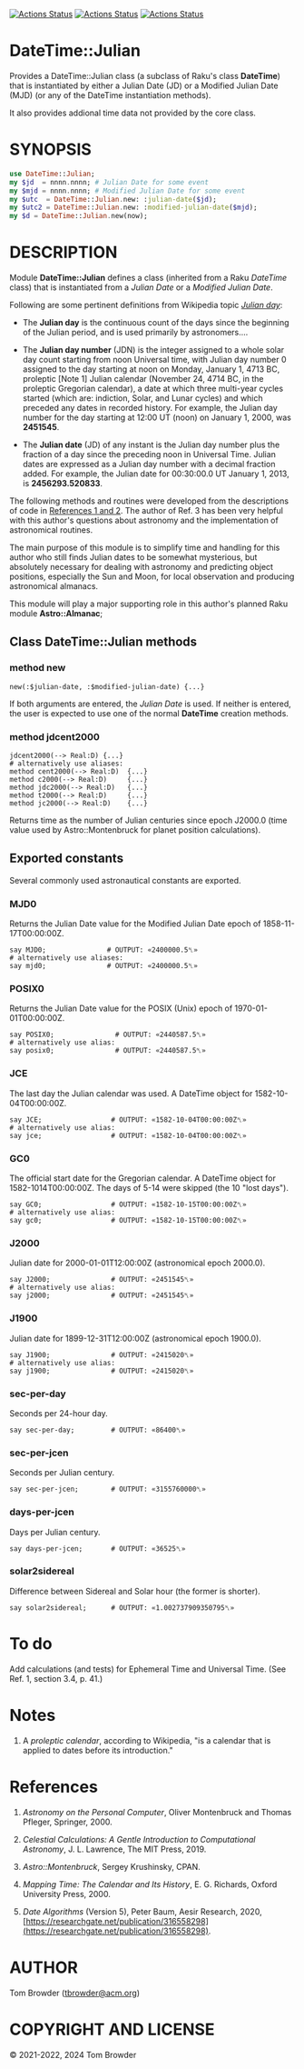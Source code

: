 [![Actions Status](https://github.com/tbrowder/DateTime-Julian/actions/workflows/linux.yml/badge.svg)](https://github.com/tbrowder/DateTime-Julian/actions) [![Actions Status](https://github.com/tbrowder/DateTime-Julian/actions/workflows/macos.yml/badge.svg)](https://github.com/tbrowder/DateTime-Julian/actions) [![Actions Status](https://github.com/tbrowder/DateTime-Julian/actions/workflows/windows.yml/badge.svg)](https://github.com/tbrowder/DateTime-Julian/actions)

DateTime::Julian
================

Provides a DateTime::Julian class (a subclass of Raku's class **DateTime**) that is instantiated by either a Julian Date (JD) or a Modified Julian Date (MJD) (or any of the DateTime instantiation methods).

It also provides addional time data not provided by the core class.

SYNOPSIS
========

```raku
use DateTime::Julian;
my $jd  = nnnn.nnnn; # Julian Date for some event
my $mjd = nnnn.nnnn; # Modified Julian Date for some event
my $utc  = DateTime::Julian.new: :julian-date($jd);
my $utc2 = DateTime::Julian.new: :modified-julian-date($mjd);
my $d = DateTime::Julian.new(now);
```

DESCRIPTION
===========

Module **DateTime::Julian** defines a class (inherited from a Raku *DateTime* class) that is instantiated from a *Julian Date* or a *Modified Julian Date*.

Following are some pertinent definitions from Wikipedia topic [*Julian day*](https://en.m.wikipedia.org/wiki/Julian_day):

  * The **Julian day** is the continuous count of the days since the beginning of the Julian period, and is used primarily by astronomers....

  * The **Julian day number** (JDN) is the integer assigned to a whole solar day count starting from noon Universal time, with Julian day number 0 assigned to the day starting at noon on Monday, January 1, 4713 BC, proleptic [Note 1] Julian calendar (November 24, 4714 BC, in the proleptic Gregorian calendar), a date at which three multi-year cycles started (which are: indiction, Solar, and Lunar cycles) and which preceded any dates in recorded history. For example, the Julian day number for the day starting at 12:00 UT (noon) on January 1, 2000, was **2451545**.

  * The **Julian date** (JD) of any instant is the Julian day number plus the fraction of a day since the preceding noon in Universal Time. Julian dates are expressed as a Julian day number with a decimal fraction added. For example, the Julian date for 00:30:00.0 UT January 1, 2013, is **2456293.520833**.

The following methods and routines were developed from the descriptions of code in [References 1 and 2](#References). The author of Ref. 3 has been very helpful with this author's questions about astronomy and the implementation of astronomical routines.

The main purpose of this module is to simplify time and handling for this author who still finds Julian dates to be somewhat mysterious, but absolutely necessary for dealing with astronomy and predicting object positions, especially the Sun and Moon, for local observation and producing astronomical almanacs.

This module will play a major supporting role in this author's planned Raku module **Astro::Almanac**;

Class DateTime::Julian methods
------------------------------

### method new

    new(:$julian-date, :$modified-julian-date) {...}

If both arguments are entered, the *Julian Date* is used. If neither is entered, the user is expected to use one of the normal **DateTime** creation methods.

### method jdcent2000

    jdcent2000(--> Real:D) {...}
    # alternatively use aliases:
    method cent2000(--> Real:D)  {...}
    method c2000(--> Real:D)     {...}
    method jdc2000(--> Real:D)   {...}
    method t2000(--> Real:D)     {...}
    method jc2000(--> Real:D)    {...}

Returns time as the number of Julian centuries since epoch J2000.0 (time value used by Astro::Montenbruck for planet position calculations).

Exported constants
------------------

Several commonly used astronautical constants are exported.

### MJD0

Returns the Julian Date value for the Modified Julian Date epoch of 1858-11-17T00:00:00Z.

    say MJD0;               # OUTPUT: «2400000.5␤»
    # alternatively use aliases:
    say mjd0;               # OUTPUT: «2400000.5␤»

### POSIX0

Returns the Julian Date value for the POSIX (Unix) epoch of 1970-01-01T00:00:00Z.

    say POSIX0;               # OUTPUT: «2440587.5␤»
    # alternatively use alias:
    say posix0;               # OUTPUT: «2440587.5␤»

### JCE

The last day the Julian calendar was used. A DateTime object for 1582-10-04T00:00:00Z.

    say JCE;                 # OUTPUT: «1582-10-04T00:00:00Z␤»
    # alternatively use alias:
    say jce;                 # OUTPUT: «1582-10-04T00:00:00Z␤»

### GC0

The official start date for the Gregorian calendar. A DateTime object for 1582-1014T00:00:00Z. The days of 5-14 were skipped (the 10 "lost days").

    say GC0;                 # OUTPUT: «1582-10-15T00:00:00Z␤»
    # alternatively use alias:
    say gc0;                 # OUTPUT: «1582-10-15T00:00:00Z␤»

### J2000

Julian date for 2000-01-01T12:00:00Z (astronomical epoch 2000.0).

    say J2000;               # OUTPUT: «2451545␤»
    # alternatively use alias:
    say j2000;               # OUTPUT: «2451545␤»

### J1900

Julian date for 1899-12-31T12:00:00Z (astronomical epoch 1900.0).

    say J1900;               # OUTPUT: «2415020␤»
    # alternatively use alias:
    say j1900;               # OUTPUT: «2415020␤»

### sec-per-day

Seconds per 24-hour day.

    say sec-per-day;         # OUTPUT: «86400␤»

### sec-per-jcen

Seconds per Julian century.

    say sec-per-jcen;        # OUTPUT: «3155760000␤»

### days-per-jcen

Days per Julian century.

    say days-per-jcen;       # OUTPUT: «36525␤»

### solar2sidereal

Difference between Sidereal and Solar hour (the former is shorter).

    say solar2sidereal;      # OUTPUT: «1.002737909350795␤»

To do
=====

Add calculations (and tests) for Ephemeral Time and Universal Time. (See Ref. 1, section 3.4, p. 41.)

Notes
=====

1. A *proleptic calendar*, according to Wikipedia, "is a calendar that is applied to dates before its introduction."

References
==========

1. *Astronomy on the Personal Computer*, Oliver Montenbruck and Thomas Pfleger, Springer, 2000.

2. *Celestial Calculations: A Gentle Introduction to Computational Astronomy*, J. L. Lawrence, The MIT Press, 2019.

3. *Astro::Montenbruck*, Sergey Krushinsky, CPAN.

4. *Mapping Time: The Calendar and Its History*, E. G. Richards, Oxford University Press, 2000.

5. *Date Algorithms* (Version 5), Peter Baum, Aesir Research, 2020, [https://researchgate.net/publication/316558298](https://researchgate.net/publication/316558298).

AUTHOR
======

Tom Browder (tbrowder@acm.org)

COPYRIGHT AND LICENSE
=====================

© 2021-2022, 2024 Tom Browder

